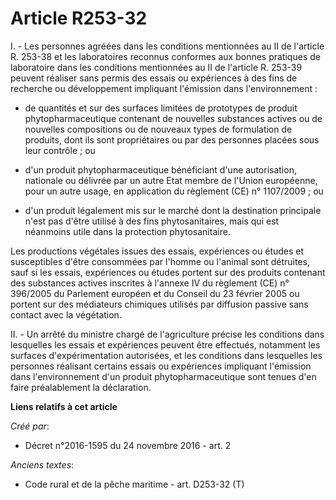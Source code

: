 # Article R253-32

I. - Les personnes agréées dans les conditions mentionnées au II de l'article R. 253-38 et les laboratoires reconnus
conformes aux bonnes pratiques de laboratoire dans les conditions mentionnées au II de l'article R. 253-39 peuvent réaliser
sans permis des essais ou expériences à des fins de recherche ou développement impliquant l'émission dans l'environnement : 

- de quantités et sur des surfaces limitées de prototypes de produit phytopharmaceutique contenant de nouvelles substances
actives ou de nouvelles compositions ou de nouveaux types de formulation de produits, dont ils sont propriétaires ou par des
personnes placées sous leur contrôle ; ou 

- d'un produit phytopharmaceutique bénéficiant d'une autorisation, nationale ou délivrée par un autre Etat membre de l'Union
européenne, pour un autre usage, en application du règlement (CE) n° 1107/2009 ; ou 

- d'un produit légalement mis sur le marché dont la destination principale n'est pas d'être utilisé à des fins
phytosanitaires, mais qui est néanmoins utile dans la protection phytosanitaire. 

Les productions végétales issues des essais, expériences ou études et susceptibles d'être consommées par l'homme ou l'animal
sont détruites, sauf si les essais, expériences ou études portent sur des produits contenant des substances actives inscrites
à l'annexe IV du règlement (CE) n° 396/2005 du Parlement européen et du Conseil du 23 février 2005 ou portent sur des
médiateurs chimiques utilisés par diffusion passive sans contact avec la végétation.

II. - Un arrêté du ministre chargé de l'agriculture précise les conditions dans lesquelles les essais et expériences peuvent
être effectués, notamment les surfaces d'expérimentation autorisées, et les conditions dans lesquelles les personnes
réalisant certains essais ou expériences impliquant l'émission dans l'environnement d'un produit phytopharmaceutique sont
tenues d'en faire préalablement la déclaration.

**Liens relatifs à cet article**

_Créé par_:

  - Décret n°2016-1595 du 24 novembre 2016 - art. 2

_Anciens textes_:

  - Code rural et de la pêche maritime - art. D253-32 (T)
